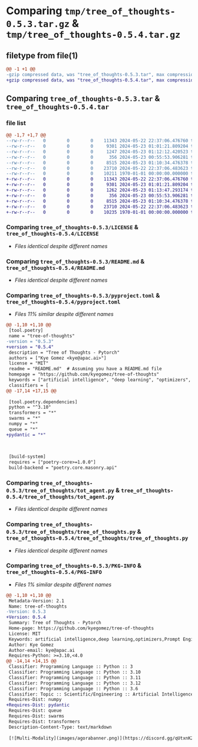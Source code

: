 # Comparing `tmp/tree_of_thoughts-0.5.3.tar.gz` & `tmp/tree_of_thoughts-0.5.4.tar.gz`

## filetype from file(1)

```diff
@@ -1 +1 @@
-gzip compressed data, was "tree_of_thoughts-0.5.3.tar", max compression
+gzip compressed data, was "tree_of_thoughts-0.5.4.tar", max compression
```

## Comparing `tree_of_thoughts-0.5.3.tar` & `tree_of_thoughts-0.5.4.tar`

### file list

```diff
@@ -1,7 +1,7 @@
--rw-r--r--   0        0        0    11343 2024-05-22 22:37:06.476760 tree_of_thoughts-0.5.3/LICENSE
--rw-r--r--   0        0        0     9301 2024-05-23 01:01:21.809204 tree_of_thoughts-0.5.3/README.md
--rw-r--r--   0        0        0     1247 2024-05-23 01:12:12.420523 tree_of_thoughts-0.5.3/pyproject.toml
--rw-r--r--   0        0        0      356 2024-05-23 00:55:53.906281 tree_of_thoughts-0.5.3/tree_of_thoughts/__init__.py
--rw-r--r--   0        0        0     8515 2024-05-23 01:10:34.476378 tree_of_thoughts-0.5.3/tree_of_thoughts/tot_agent.py
--rw-r--r--   0        0        0    23710 2024-05-22 22:37:06.483623 tree_of_thoughts-0.5.3/tree_of_thoughts/tree_of_thoughts.py
--rw-r--r--   0        0        0    10211 1970-01-01 00:00:00.000000 tree_of_thoughts-0.5.3/PKG-INFO
+-rw-r--r--   0        0        0    11343 2024-05-22 22:37:06.476760 tree_of_thoughts-0.5.4/LICENSE
+-rw-r--r--   0        0        0     9301 2024-05-23 01:01:21.809204 tree_of_thoughts-0.5.4/README.md
+-rw-r--r--   0        0        0     1262 2024-05-23 01:13:47.293174 tree_of_thoughts-0.5.4/pyproject.toml
+-rw-r--r--   0        0        0      356 2024-05-23 00:55:53.906281 tree_of_thoughts-0.5.4/tree_of_thoughts/__init__.py
+-rw-r--r--   0        0        0     8515 2024-05-23 01:10:34.476378 tree_of_thoughts-0.5.4/tree_of_thoughts/tot_agent.py
+-rw-r--r--   0        0        0    23710 2024-05-22 22:37:06.483623 tree_of_thoughts-0.5.4/tree_of_thoughts/tree_of_thoughts.py
+-rw-r--r--   0        0        0    10235 1970-01-01 00:00:00.000000 tree_of_thoughts-0.5.4/PKG-INFO
```

### Comparing `tree_of_thoughts-0.5.3/LICENSE` & `tree_of_thoughts-0.5.4/LICENSE`

 * *Files identical despite different names*

### Comparing `tree_of_thoughts-0.5.3/README.md` & `tree_of_thoughts-0.5.4/README.md`

 * *Files identical despite different names*

### Comparing `tree_of_thoughts-0.5.3/pyproject.toml` & `tree_of_thoughts-0.5.4/pyproject.toml`

 * *Files 11% similar despite different names*

```diff
@@ -1,10 +1,10 @@
 [tool.poetry]
 name = "tree-of-thoughts"
-version = "0.5.3"
+version = "0.5.4"
 description = "Tree of Thoughts - Pytorch"
 authors = ["Kye Gomez <kye@apac.ai>"]
 license = "MIT"
 readme = "README.md"  # Assuming you have a README.md file
 homepage = "https://github.com/kyegomez/tree-of-thoughts"
 keywords = ["artificial intelligence", "deep learning", "optimizers", "Prompt Engineering"]
 classifiers = [
@@ -17,14 +17,15 @@
 
 [tool.poetry.dependencies]
 python = "^3.10"
 transformers = "*"
 swarms = "*"
 numpy = "*"
 queue = "*"
+pydantic = "*"
 
 
 
 [build-system]
 requires = ["poetry-core>=1.0.0"]
 build-backend = "poetry.core.masonry.api"
```

### Comparing `tree_of_thoughts-0.5.3/tree_of_thoughts/tot_agent.py` & `tree_of_thoughts-0.5.4/tree_of_thoughts/tot_agent.py`

 * *Files identical despite different names*

### Comparing `tree_of_thoughts-0.5.3/tree_of_thoughts/tree_of_thoughts.py` & `tree_of_thoughts-0.5.4/tree_of_thoughts/tree_of_thoughts.py`

 * *Files identical despite different names*

### Comparing `tree_of_thoughts-0.5.3/PKG-INFO` & `tree_of_thoughts-0.5.4/PKG-INFO`

 * *Files 1% similar despite different names*

```diff
@@ -1,10 +1,10 @@
 Metadata-Version: 2.1
 Name: tree-of-thoughts
-Version: 0.5.3
+Version: 0.5.4
 Summary: Tree of Thoughts - Pytorch
 Home-page: https://github.com/kyegomez/tree-of-thoughts
 License: MIT
 Keywords: artificial intelligence,deep learning,optimizers,Prompt Engineering
 Author: Kye Gomez
 Author-email: kye@apac.ai
 Requires-Python: >=3.10,<4.0
@@ -14,14 +14,15 @@
 Classifier: Programming Language :: Python :: 3
 Classifier: Programming Language :: Python :: 3.10
 Classifier: Programming Language :: Python :: 3.11
 Classifier: Programming Language :: Python :: 3.12
 Classifier: Programming Language :: Python :: 3.6
 Classifier: Topic :: Scientific/Engineering :: Artificial Intelligence
 Requires-Dist: numpy
+Requires-Dist: pydantic
 Requires-Dist: queue
 Requires-Dist: swarms
 Requires-Dist: transformers
 Description-Content-Type: text/markdown
 
 [![Multi-Modality](images/agorabanner.png)](https://discord.gg/qUtxnK2NMf)
```

